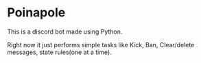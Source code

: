 # Poinapole
This is a discord bot made using Python.

Right now it just performs simple tasks like Kick, Ban, Clear/delete messages, state rules(one at a time).
